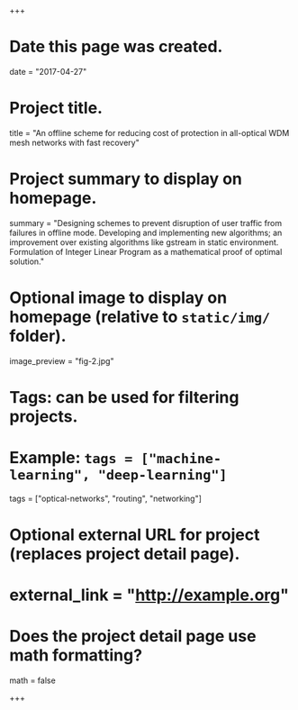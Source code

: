 +++
# Date this page was created.
date = "2017-04-27"

# Project title.
title = "An offline scheme for reducing cost of protection in all-optical WDM mesh networks with fast recovery"

# Project summary to display on homepage.
summary = "Designing schemes to prevent disruption of user traffic from failures in offline mode. Developing and implementing new algorithms; an improvement over existing algorithms like gstream in static environment. Formulation of Integer Linear Program as a mathematical proof of optimal solution."

# Optional image to display on homepage (relative to `static/img/` folder).
image_preview = "fig-2.jpg"

# Tags: can be used for filtering projects.
# Example: `tags = ["machine-learning", "deep-learning"]`
tags = ["optical-networks", "routing", "networking"]

# Optional external URL for project (replaces project detail page).
# external_link = "http://example.org"

# Does the project detail page use math formatting?
math = false

+++

